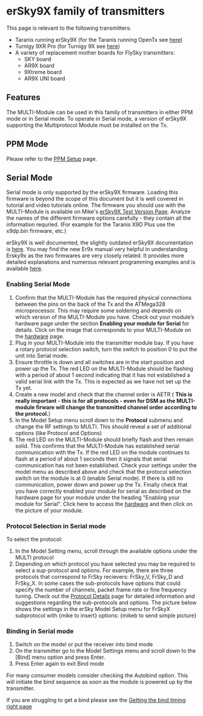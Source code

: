 # erSky9X family of transmitters
This page is relevant to the following transmitters:  
 - Taranis running erSky9X (for the Taranis running OpenTx see [here](Tx-Taranis.md))
 - Turnigy 9XR Pro (for Turnigy 9X see [here](Tx-FlyskyTH9X.md))
 - A variety of replacement mother boards for FlySky transmitters:  
    - SKY board
    - AR9X board
    - 9Xtreme board
    - AR9X UNI board


## Features
The MULTI-Module can be used in this family of transmitters in either PPM mode or in Serial mode.  To operate in Serial mode, a version of erSky9X supporting the Multiprotocol Module must be installed on the Tx. 

## PPM Mode
Please refer to the [PPM Setup](PPM_Setup.md) page. 


## Serial Mode
Serial mode is only supported by the erSky9X firmware.  Loading this firmware is beyond the scope of this document but it is well covered in tutorial and video tutorials online. The firmware you should use with the MULTI-Module is available on Mike's [erSky9X Test Version Page](http://openrcforums.com/forum/viewtopic.php?f=7&t=4676).  Analyze the names of the different firmware options carefully - they contain all the information requried. (For example for the Taranis X9D Plus use the x9dp.bin firmware, etc.)
 
erSky9X is well documented, the slightly outdated erSky9X documentation is [here](http://openrcforums.com/forum/viewtopic.php?f=5&t=6473#p90349).  You may find the new Er9x manual very helpful in understanding Ersky9x as the two firmwares are very closely related. It provides more detailed explanations and numerous relevant programming examples and is available [here](http://openrcforums.com/forum/viewtopic.php?f=5&t=6473#p90349).

### Enabling Serial Mode
1. Confirm that the MULTI-Module has the required physical connections between the pins on the back of the Tx and the ATMega328 microprocessor.  This may require some soldering and depends on which version of the MULTI-Module you have.  Check out your module’s hardware page under the section **Enabling your module for Serial** for details. Click on the image that corresponds to your MULTI-Module on the [hardware](Hardware.md) page. 
1. Plug in your MULTI-Module into the transmitter module bay.  If you have a rotary protocol selection switch, turn the switch to position 0 to put the unit into Serial mode.  
1. Ensure throttle is down and all switches are in the start position and power up the Tx.  The red LED on the MULTI-Module should be flashing with a period of about 1 second indicating that it has not established a valid serial link with the Tx.  This is expected as we have not set up the Tx yet.
1.  Create a new model and check that the channel order is AETR ( **This is really important - this is for all protocols - even for DSM as the MULTI-module firware will change the transmitted channel order according to the protocol.**)  
1. In the Model Setup menu scroll down to the **Protocol** submenu and change the RF settings to MULTI.  This should reveal a set of additional options (like Protocol and Options) 
1. The red LED on the MULTI-Module should briefly flash and then remain solid.  This confirms that the MULTI-Module has established serial communication with the Tx.  If the red LED on the module continues to flash at a period of about 1 seconds then it signals that serial communication has not been established.  Check your settings under the model menu as described above and check that the protocol selection switch on the module is at 0 (enable Serial mode).  If there is still no communication, power down and power up the Tx.  Finally check that you have correctly enabled your module for serial as described on the hardware page for your module under the heading "Enabling your module for Serial". Click here to access the [hardware](Hardware.md) and then click on the picture of your module.

### Protocol Selection in Serial mode
To select the protocol:
 1. In the Model Setting menu, scroll through the available options under the MULTI protocol   
 1. Depending on which protocol you have selected you may be required to select a sup-protocol and options.  For example, there are three protocols that correspond to FrSky recievers: FrSky_V, FrSky_D and FrSky_X.  In some cases the sub-protocols have options that could specify the number of channels, packet frame rate or fine frequency tuning. Check out the [Protocol Details](../Protocols_Details.md) page for detailed information and suggestions regarding the sub-protocols and options. The picture below shows the settings in the erSky Model Setup menu for FrSkyX subprotocol with {mike to insert} options:
 {mikeb to send simple picture}

### Binding in Serial mode
1. Switch on the model or put the receiver into bind mode 
1. On the transmitter go to the Model Settings menu and scroll down to the [Bind] menu option and press Enter. 
1. Press Enter again to exit Bind mode 

For many consumer models consider checking the Autobind option.  This will initiate the bind sequence as soon as the module is powered up by the transmitter.

If you are struggling to get a bind please see the [Getting the bind timing right page](Bind_Timing.md)

